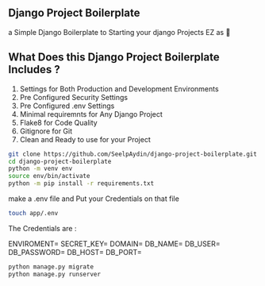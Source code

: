 ## Django Project Boilerplate

a Simple Django Boilerplate to Starting your django Projects EZ as 🥧

## What Does this Django Project Boilerplate Includes ?

1. Settings for Both Production and Development Environments
2. Pre Configured Security Settings
3. Pre Configured .env Settings
4. Minimal requiremnts for Any Django Project
5. Flake8 for Code Quality
6. Gitignore for Git
7. Clean and Ready to use for your Project

```sh
git clone https://github.com/SeelpAydin/django-project-boilerplate.git
cd django-project-boilerplate
python -m venv env
source env/bin/activate
python -m pip install -r requirements.txt
```

make a .env file and Put your Credentials on that file

```sh
touch app/.env
```

The Credentials are :

ENVIROMENT=
SECRET_KEY=
DOMAIN=
DB_NAME=
DB_USER=
DB_PASSWORD=
DB_HOST=
DB_PORT=

```sh
python manage.py migrate
python manage.py runserver
```
